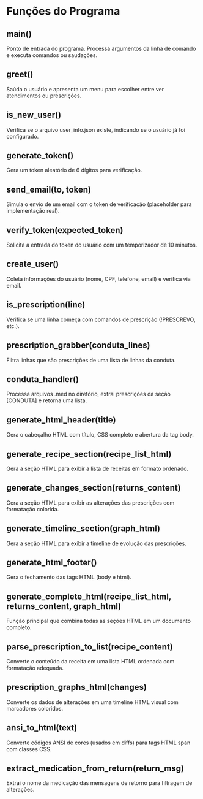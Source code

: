 # Funções do Programa

## main()
Ponto de entrada do programa. Processa argumentos da linha de comando e executa comandos ou saudações.

## greet()
Saúda o usuário e apresenta um menu para escolher entre ver atendimentos ou prescrições.

## is_new_user()
Verifica se o arquivo user_info.json existe, indicando se o usuário já foi configurado.

## generate_token()
Gera um token aleatório de 6 dígitos para verificação.

## send_email(to, token)
Simula o envio de um email com o token de verificação (placeholder para implementação real).

## verify_token(expected_token)
Solicita a entrada do token do usuário com um temporizador de 10 minutos.

## create_user()
Coleta informações do usuário (nome, CPF, telefone, email) e verifica via email.

## is_prescription(line)
Verifica se uma linha começa com comandos de prescrição (!PRESCREVO, etc.).

## prescription_grabber(conduta_lines)
Filtra linhas que são prescrições de uma lista de linhas da conduta.

## conduta_handler()
Processa arquivos .med no diretório, extrai prescrições da seção [CONDUTA] e retorna uma lista.

## generate_html_header(title)
Gera o cabeçalho HTML com título, CSS completo e abertura da tag body.

## generate_recipe_section(recipe_list_html)
Gera a seção HTML para exibir a lista de receitas em formato ordenado.

## generate_changes_section(returns_content)
Gera a seção HTML para exibir as alterações das prescrições com formatação colorida.

## generate_timeline_section(graph_html)
Gera a seção HTML para exibir a timeline de evolução das prescrições.

## generate_html_footer()
Gera o fechamento das tags HTML (body e html).

## generate_complete_html(recipe_list_html, returns_content, graph_html)
Função principal que combina todas as seções HTML em um documento completo.

## parse_prescription_to_list(recipe_content)
Converte o conteúdo da receita em uma lista HTML ordenada com formatação adequada.

## prescription_graphs_html(changes)
Converte os dados de alterações em uma timeline HTML visual com marcadores coloridos.

## ansi_to_html(text)
Converte códigos ANSI de cores (usados em diffs) para tags HTML span com classes CSS.

## extract_medication_from_return(return_msg)
Extrai o nome da medicação das mensagens de retorno para filtragem de alterações.